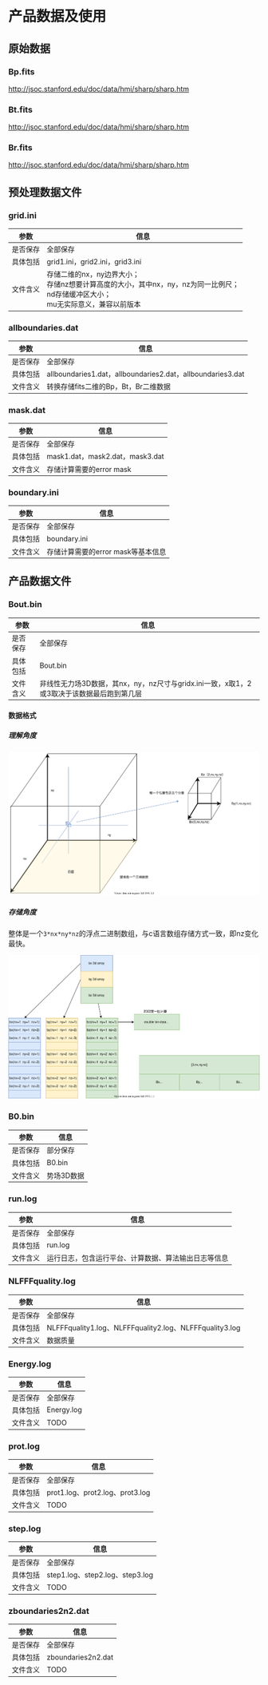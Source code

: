 # 产品数据及使用

## 原始数据

### Bp.fits

http://jsoc.stanford.edu/doc/data/hmi/sharp/sharp.htm

### Bt.fits

http://jsoc.stanford.edu/doc/data/hmi/sharp/sharp.htm

### Br.fits

http://jsoc.stanford.edu/doc/data/hmi/sharp/sharp.htm



## 预处理数据文件

### grid.ini

| 参数     | 信息                                                         |
| -------- | ------------------------------------------------------------ |
| 是否保存 | 全部保存                                                     |
| 具体包括 | grid1.ini，grid2.ini，grid3.ini                              |
| 文件含义 | 存储二维的nx，ny边界大小；<br />存储nz想要计算高度的大小，其中nx，ny，nz为同一比例尺；<br />nd存储缓冲区大小；<br />mu无实际意义，兼容以前版本 |





### allboundaries.dat

| 参数     | 信息                                                       |
| -------- | ---------------------------------------------------------- |
| 是否保存 | 全部保存                                                   |
| 具体包括 | allboundaries1.dat，allboundaries2.dat，allboundaries3.dat |
| 文件含义 | 转换存储fits二维的Bp，Bt，Br二维数据                       |



### mask.dat

| 参数     | 信息                            |
| -------- | ------------------------------- |
| 是否保存 | 全部保存                        |
| 具体包括 | mask1.dat，mask2.dat，mask3.dat |
| 文件含义 | 存储计算需要的error mask        |



### boundary.ini

| 参数     | 信息                               |
| -------- | ---------------------------------- |
| 是否保存 | 全部保存                           |
| 具体包括 | boundary.ini                       |
| 文件含义 | 存储计算需要的error mask等基本信息 |





## 产品数据文件

### Bout.bin

| 参数     | 信息                                                         |
| -------- | ------------------------------------------------------------ |
| 是否保存 | 全部保存                                                     |
| 具体包括 | Bout.bin                                                     |
| 文件含义 | 非线性无力场3D数据，其nx，ny，nz尺寸与gridx.ini一致，x取1，2或3取决于该数据最后跑到第几层 |

#### 数据格式

##### 理解角度

![bout_thin.drawio](img/bout_think.drawio.svg)



##### 存储角度

整体是一个`3*nx*ny*nz`的浮点二进制数组，与c语言数组存储方式一致，即nz变化最快。

![bout_store.draw](img/bout_store.draw.svg)



### B0.bin

| 参数     | 信息       |
| -------- | ---------- |
| 是否保存 | 部分保存   |
| 具体包括 | B0.bin     |
| 文件含义 | 势场3D数据 |





### run.log

| 参数     | 信息                                                 |
| -------- | ---------------------------------------------------- |
| 是否保存 | 全部保存                                             |
| 具体包括 | run.log                                              |
| 文件含义 | 运行日志，包含运行平台、计算数据、算法输出日志等信息 |





### NLFFFquality.log

| 参数     | 信息                                                    |
| -------- | ------------------------------------------------------- |
| 是否保存 | 全部保存                                                |
| 具体包括 | NLFFFquality1.log、NLFFFquality2.log、NLFFFquality3.log |
| 文件含义 | 数据质量                                                |





### Energy.log

| 参数     | 信息       |
| -------- | ---------- |
| 是否保存 | 全部保存   |
| 具体包括 | Energy.log |
| 文件含义 | TODO       |





### prot.log

| 参数     | 信息                            |
| -------- | ------------------------------- |
| 是否保存 | 全部保存                        |
| 具体包括 | prot1.log、prot2.log、prot3.log |
| 文件含义 | TODO                            |





### step.log

| 参数     | 信息                            |
| -------- | ------------------------------- |
| 是否保存 | 全部保存                        |
| 具体包括 | step1.log、step2.log、step3.log |
| 文件含义 | TODO                            |





### zboundaries2n2.dat

| 参数     | 信息               |
| -------- | ------------------ |
| 是否保存 | 全部保存           |
| 具体包括 | zboundaries2n2.dat |
| 文件含义 | TODO               |











